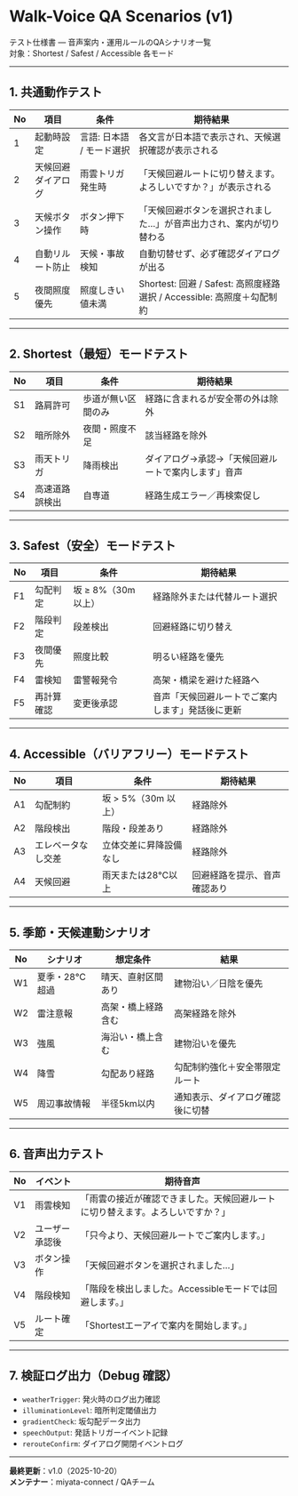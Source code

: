 # Walk-Voice QA Scenarios (v1)
テスト仕様書 — 音声案内・運用ルールのQAシナリオ一覧  
対象：Shortest / Safest / Accessible 各モード

---

## 1. 共通動作テスト

| No | 項目 | 条件 | 期待結果 |
|----|------|------|-----------|
| 1 | 起動時設定 | 言語: 日本語 / モード選択 | 各文言が日本語で表示され、天候選択確認が表示される |
| 2 | 天候回避ダイアログ | 雨雲トリガ発生時 | 「天候回避ルートに切り替えます。よろしいですか？」が表示される |
| 3 | 天候ボタン操作 | ボタン押下時 | 「天候回避ボタンを選択されました…」が音声出力され、案内が切り替わる |
| 4 | 自動リルート防止 | 天候・事故検知 | 自動切替せず、必ず確認ダイアログが出る |
| 5 | 夜間照度優先 | 照度しきい値未満 | Shortest: 回避 / Safest: 高照度経路選択 / Accessible: 高照度＋勾配制約 |

---

## 2. Shortest（最短）モードテスト

| No | 項目 | 条件 | 期待結果 |
|----|------|------|-----------|
| S1 | 路肩許可 | 歩道が無い区間のみ | 経路に含まれるが安全帯の外は除外 |
| S2 | 暗所除外 | 夜間・照度不足 | 該当経路を除外 |
| S3 | 雨天トリガ | 降雨検出 | ダイアログ→承認→「天候回避ルートで案内します」音声 |
| S4 | 高速道路誤検出 | 自専道 | 経路生成エラー／再検索促し |

---

## 3. Safest（安全）モードテスト

| No | 項目 | 条件 | 期待結果 |
|----|------|------|-----------|
| F1 | 勾配判定 | 坂 ≥ 8%（30m 以上） | 経路除外または代替ルート選択 |
| F2 | 階段判定 | 段差検出 | 回避経路に切り替え |
| F3 | 夜間優先 | 照度比較 | 明るい経路を優先 |
| F4 | 雷検知 | 雷警報発令 | 高架・橋梁を避けた経路へ |
| F5 | 再計算確認 | 変更後承認 | 音声「天候回避ルートでご案内します」発話後に更新 |

---

## 4. Accessible（バリアフリー）モードテスト

| No | 項目 | 条件 | 期待結果 |
|----|------|------|-----------|
| A1 | 勾配制約 | 坂 > 5%（30m 以上） | 経路除外 |
| A2 | 階段検出 | 階段・段差あり | 経路除外 |
| A3 | エレベータなし交差 | 立体交差に昇降設備なし | 経路除外 |
| A4 | 天候回避 | 雨天または28°C以上 | 回避経路を提示、音声確認あり |

---

## 5. 季節・天候連動シナリオ

| No | シナリオ | 想定条件 | 結果 |
|----|-----------|-----------|-------|
| W1 | 夏季・28°C超過 | 晴天、直射区間あり | 建物沿い／日陰を優先 |
| W2 | 雷注意報 | 高架・橋上経路含む | 高架経路を除外 |
| W3 | 強風 | 海沿い・橋上含む | 建物沿いを優先 |
| W4 | 降雪 | 勾配あり経路 | 勾配制約強化＋安全帯限定ルート |
| W5 | 周辺事故情報 | 半径5km以内 | 通知表示、ダイアログ確認後に切替 |

---

## 6. 音声出力テスト

| No | イベント | 期待音声 |
|----|-----------|-----------|
| V1 | 雨雲検知 | 「雨雲の接近が確認できました。天候回避ルートに切り替えます。よろしいですか？」 |
| V2 | ユーザー承認後 | 「只今より、天候回避ルートでご案内します。」 |
| V3 | ボタン操作 | 「天候回避ボタンを選択されました…」 |
| V4 | 階段検知 | 「階段を検出しました。Accessibleモードでは回避します。」 |
| V5 | ルート確定 | 「Shortestエーアイで案内を開始します。」 |

---

## 7. 検証ログ出力（Debug 確認）

- `weatherTrigger`: 発火時のログ出力確認  
- `illuminationLevel`: 暗所判定閾値出力  
- `gradientCheck`: 坂勾配データ出力  
- `speechOutput`: 発話トリガーイベント記録  
- `rerouteConfirm`: ダイアログ開閉イベントログ

---

**最終更新**：v1.0（2025-10-20）  
**メンテナー**：miyata-connect / QAチーム
